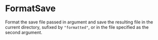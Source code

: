 ﻿# FormatSave

Format the save file passed in argument and save the resulting file in the current directory, sufixed by `"formatted"`, or in the file specified as the second argument.
